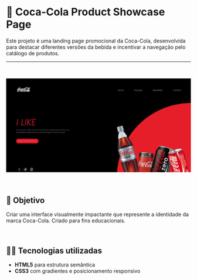 # 🥤 Coca-Cola Product Showcase Page
Este projeto é uma landing page promocional da Coca-Cola, desenvolvida para destacar diferentes versões da bebida e incentivar a navegação pelo catálogo de produtos.

---
<br/>

![Tela da coca cola](pg.png)

<br/>

## 🎯 Objetivo
Criar uma interface visualmente impactante que represente a identidade da marca Coca-Cola. Criado para fins educacionais.

<br/>

## 🧑‍💻 Tecnologias utilizadas
- **HTML5** para estrutura semântica
- **CSS3** com gradientes e posicionamento responsivo

<br/>
